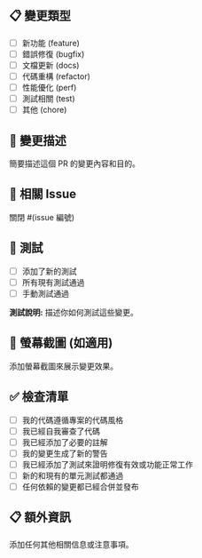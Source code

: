 ## 📋 變更類型
- [ ] 新功能 (feature)
- [ ] 錯誤修復 (bugfix)
- [ ] 文檔更新 (docs)
- [ ] 代碼重構 (refactor)
- [ ] 性能優化 (perf)
- [ ] 測試相關 (test)
- [ ] 其他 (chore)

## 📝 變更描述
簡要描述這個 PR 的變更內容和目的。

## 🔗 相關 Issue
關閉 #(issue 編號)

## 🧪 測試
- [ ] 添加了新的測試
- [ ] 所有現有測試通過
- [ ] 手動測試通過

**測試說明:**
描述你如何測試這些變更。

## 📸 螢幕截圖 (如適用)
添加螢幕截圖來展示變更效果。

## ✅ 檢查清單
- [ ] 我的代碼遵循專案的代碼風格
- [ ] 我已經自我審查了代碼
- [ ] 我已經添加了必要的註解
- [ ] 我的變更生成了新的警告
- [ ] 我已經添加了測試來證明修復有效或功能正常工作
- [ ] 新的和現有的單元測試都通過
- [ ] 任何依賴的變更都已經合併並發布

## 📋 額外資訊
添加任何其他相關信息或注意事項。